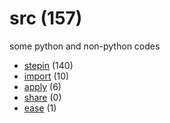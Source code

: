 # src (157)
some python and non-python codes

+ [stepin](stepin/README.md) (140)
+ [import](import/README.md) (10)
+ [apply](apply/README.md) (6)
+ [share](share/README.md) (0)
+ [ease](ease/README.md) (1)
